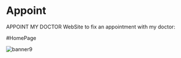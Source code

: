 # Appoint
APPOINT MY DOCTOR
WebSite to fix an appointment with my doctor:

#HomePage

![banner9](https://user-images.githubusercontent.com/112370668/187184377-be3dc083-da92-4743-b26b-86e13f043939.jpg)

